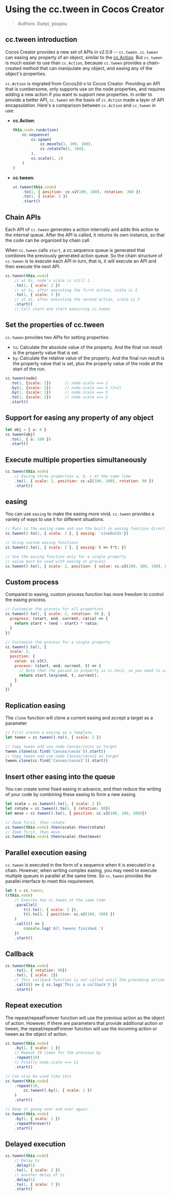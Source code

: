 # Using the cc.tween in Cocos Creator

> Authors: Xunyi, youyou

## cc.tween introduction

Cocos Creator provides a new set of APIs in v2.0.9 -- `cc.tween`. `cc.tween` can easing any property of an object, similar to the [cc.Action](actions.md). But `cc.tween` is much easier to use than `cc.Action`, because `cc.tween` provides a chain-created method that can manipulate any object, and easing any of the object's properties.

`cc.Action` is migrated from Cocos2d-x to Cocos Creator. Providing an API that is cumbersome, only supports use on the node properties, and requires adding a new action if you want to support new properties. In order to provide a better API, `cc.tween` on the basis of `cc.Action` made a layer of API encapsulation. Here's a comparison between `cc.Action` and `cc.tween` in use:

- **cc.Action**:

  ```js
  this.node.runAction(
      cc.sequence(
          cc.spawn(
              cc.moveTo(1, 100, 100),
              cc.rotateTo(1, 360),
          ),
          cc.scale(1, 2)
      )
  )
  ```

- **cc.tween**:

  ```js
  cc.tween(this.node)
      .to(1, { position: cc.v2(100, 100), rotation: 360 })
      .to(1, { scale: 2 })
      .start()
  ```

## Chain APIs

Each API of `cc.tween` generates a action internally and adds this action to the internal queue. After the API is called, it returns its own instance, so that the code can be organized by chain call.

When `cc.tween` calls `start`, a cc.sequence queue is generated that combines the previously generated action queue.
So the chain structure of `cc.tween` is to execute each API in turn, that is, it will execute an API and then execute the next API.

```js
cc.tween(this.node)
    // at 0s, node's scale is still 1.
    .to(1, { scale: 2 })
    // at 1s, after executing the first action, scale is 2
    .to(1, { scale: 3 })
    // at 2s, after executing the second action, scale is 3
    .start()
    // Call start and start executing cc.tween
```

## Set the properties of cc.tween

`cc.tween` provides two APIs for setting properties:

- `to`: Calculate the absolute value of the property. And the final run result is the property value that is set.
- `by`: Calculate the relative value of the property. And the final run result is the property value that is set, plus the property value of the node at the start of the run.

```js
cc.tween(node)
  .to(1, {scale: 2})      // node.scale === 2
  .by(1, {scale: 2})      // node.scale === 4 (2+2)
  .by(1, {scale: 1})      // node.scale === 5
  .to(1, {scale: 2})      // node.scale === 2
  .start()
```

## Support for easing any property of any object

```js
let obj = { a: 0 }
cc.tween(obj)
  .to(1, { a: 100 })
  .start()
```

## Execute multiple properties simultaneously

```js
cc.tween(this.node)
    // Easing three properties a, b, c at the same time
    .to(1, { scale: 2, position: cc.v2(100, 100), rotation: 90 })
    .start()
```

## easing

You can use `easing` to make the easing more vivid. `cc.tween` provides a variety of ways to use it for different situations.

```js
// Pass in the easing name and use the built-in easing function directly
cc.tween().to(1, { scale: 2 }, { easing: 'sineOutIn'})

// Using custom easing functions
cc.tween().to(1, { scale: 2 }, { easing: t => t*t; })

// Use the easing function only for a single property
// value must be used with easing or process
cc.tween().to(1, { scale: 2, position: { value: cc.v3(100, 100, 100), easing: 'sineOutIn' } })
```

## Custom process

Compared to easing, custom process function has more freedom to control the easing process.

```js
// Customize the process for all properties
cc.tween().to(1, { scale: 2, rotation: 90 }, {
  progress: (start, end, current, ratio) => {
    return start + (end - start) * ratio;
  }
})

// Customize the process for a single property
cc.tween().to(1, {
  scale: 2,
  position: {
    value: cc.v3(),
    process: (start, end, current, t) => {
      // Note that the passed in property is cc.Vec3, so you need to use Vec3.lerp for interpolation calculations
      return start.lerp(end, t, current);
    }
  }
})
```

## Replication easing

The `clone` function will clone a current easing and accept a target as a parameter

```js
// First create a easing as a template
let tween = cc.tween().to(4, { scale: 2 })

// Copy tween and use node Canvas/cocos as target
tween.clone(cc.find('Canvas/cocos')).start()
// Copy tween and use node Canvas/cocos2 as target
tween.clone(cc.find('Canvas/cocos2')).start()
```

## Insert other easing into the queue

You can create some fixed easing in advance, and then reduce the writing of your code by combining these easing to form a new easing.

```js
let scale = cc.tween().to(1, { scale: 2 })
let rotate = cc.tween().to(1, { rotation: 90})
let move = cc.tween().to(1, { position: cc.v3(100, 100, 100)})

// Zoom first, then rotate
cc.tween(this.node).then(scale).then(rotate)
// Zoom first, then move
cc.tween(this.node).then(scale).then(move)
```

## Parallel execution easing

`cc.tween` is executed in the form of a sequence when it is executed in a chain. However, when writing complex easing, you may need to execute multiple queues in parallel at the same time. So `cc.tween` provides the parallel interface to meet this requirement.

```js
let t = cc.tween;
t(this.node)
    // Execute two cc.tween at the same time
    .parallel(
        t().to(1, { scale: 2 }),
        t().to(2, { position: cc.v2(100, 100) })
    )
    .call(() => {
        console.log('All tweens finished.')
    })
    .start()
```

## Callback

```js
cc.tween(this.node)
    .to(2, { rotation: 90})
    .to(1, { scale: 2})
    // This callback function is not called until the preceding action has been performed
    .call(() => { cc.log('This is a callback') })
    .start()
```

## Repeat execution

The repeat/repeatForever function will use the previous action as the object of action. However, if there are parameters that provide additional action or tween, the repeat/repeatForever function will use the incoming action or tween as the object of action.

```js
cc.tween(this.node)
    .by(1, { scale: 1 })
    // Repeat 10 times for the previous by
    .repeat(10)
    // Finally node.scale === 11
    .start()

// Can also be used like this
cc.tween(this.node)
    .repeat(10,
        cc.tween().by(1, { scale: 1 })
    )
    .start()

// Keep it going over and over again.
cc.tween(this.node)
    .by(1, { scale: 1 })
    .repeatForever()
    .start()
```

## Delayed execution

```js
cc.tween(this.node)
    // Delay 1s
    .delay(1)
    .to(1, { scale: 2 })
    // Another delay of 1s
    .delay(1)
    .to(1, { scale: 3 })
    .start()
```
